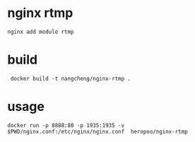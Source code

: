 # nginx rtmp

```
nginx add module rtmp
```
# build

```
 docker build -t nangcheng/nginx-rtmp .
```

# usage

```
docker run -p 8888:80 -p 1935:1935 -v $PWD/nginx.conf:/etc/nginx/nginx.conf  heropoo/nginx-rtmp

```

